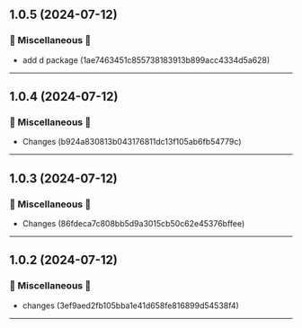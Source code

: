 ## 1.0.5 (2024-07-12)

### 🔀 Miscellaneous 🔀

- add d package (1ae7463451c855738183913b899acc4334d5a628)

---

## 1.0.4 (2024-07-12)

### 🔀 Miscellaneous 🔀

- Changes (b924a830813b043176811dc13f105ab6fb54779c)

---

## 1.0.3 (2024-07-12)

### 🔀 Miscellaneous 🔀

- Changes (86fdeca7c808bb5d9a3015cb50c62e45376bffee)

---

## 1.0.2 (2024-07-12)

### 🔀 Miscellaneous 🔀

- changes (3ef9aed2fb105bba1e41d658fe816899d54538f4)

---

